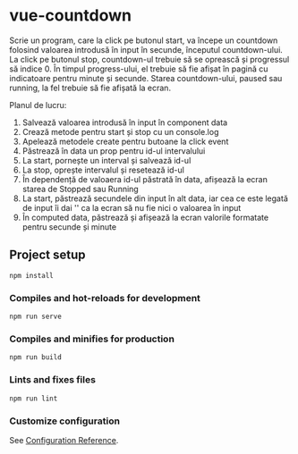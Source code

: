 # vue-countdown

Scrie un program, care la click pe butonul start, va începe un
countdown folosind valoarea introdusă în input în secunde,
începutul countdown-ului. La click pe butonul stop, countdown-ul
trebuie să se oprească și progressul să indice 0.
În timpul progress-ului, el trebuie să fie afișat în pagină
cu indicatoare pentru minute și secunde.
Starea countdown-ului, paused sau running, la fel trebuie să fie
afișată la ecran.

Planul de lucru:
1. Salvează valoarea introdusă în input în component data
2. Crează metode pentru start și stop cu un console.log
3. Apelează metodele create pentru butoane la click event
4. Păstrează în data un prop pentru id-ul intervalului
5. La start, pornește un interval și salvează id-ul
6. La stop, oprește intervalul și resetează id-ul
7. În dependență de valoaera id-ul păstrată în data,
   afișează la ecran starea de Stopped sau Running
8. La start, păstrează secundele din input în alt data, iar cea
   ce este legată de input îi dai '' ca la ecran să nu fie nici o valoarea în input
9. În computed data, păstrează și afișează la ecran valorile formatate
   pentru secunde și minute
   

## Project setup
```
npm install
```

### Compiles and hot-reloads for development
```
npm run serve
```

### Compiles and minifies for production
```
npm run build
```

### Lints and fixes files
```
npm run lint
```

### Customize configuration
See [Configuration Reference](https://cli.vuejs.org/config/).

